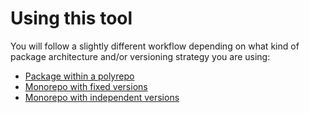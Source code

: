 # Using this tool

You will follow a slightly different workflow depending on what kind of package architecture and/or versioning strategy you are using:

- [Package within a polyrepo](./usage-polyrepo.md)
- [Monorepo with fixed versions](./usage-monorepo-fixed.md)
- [Monorepo with independent versions](./usage-monorepo-independent.md)
